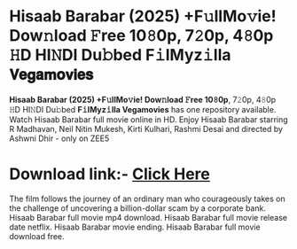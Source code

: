 # Hisaab Barabar (2025) +F𝚞llMo𝚟ie! Dow𝚗load 𝙵ree 10𝟾0p, 7𝟸0p, 4𝟾0p 𝙷D HI𝙽DI Du𝚋bed F𝚒lMyz𝚒lla 𝗩𝗲𝗴𝗮𝗺𝗼𝘃𝗶𝗲𝘀
**Hisaab Barabar (2025) +F𝚞llMo𝚟ie! Dow𝚗load 𝙵ree 10𝟾0p**, 7𝟸0p, 4𝟾0p 𝙷D HI𝙽DI Du𝚋bed **F𝚒lMyz𝚒lla Vegamovies** has one repository available. Watch Hisaab Barabar full movie online in HD. Enjoy Hisaab Barabar starring R Madhavan, Neil Nitin Mukesh, Kirti Kulhari, Rashmi Desai and directed by Ashwni Dhir - only on ZEE5
# Download link:- [Click Here](https://tajainfo.in/hisaab-barabar/)
The film follows the journey of an ordinary man who courageously takes on the challenge of uncovering a billion-dollar scam by a corporate bank. Hisaab Barabar full movie mp4 download. Hisaab Barabar full movie release date netflix. Hisaab Barabar movie ending. Hisaab Barabar full movie download free.
